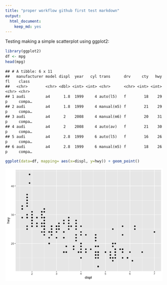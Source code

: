 ```yaml
---
title: "proper workflow github first test markdown"
output: 
  html_document: 
    keep_md: yes
---
```


Testing making a simple scatterplot using ggplot2:


```r
library(ggplot2)
df <- mpg
head(mpg)
```

```
## # A tibble: 6 x 11
##   manufacturer model displ  year   cyl trans      drv     cty   hwy fl    class 
##   <chr>        <chr> <dbl> <int> <int> <chr>      <chr> <int> <int> <chr> <chr> 
## 1 audi         a4      1.8  1999     4 auto(l5)   f        18    29 p     compa…
## 2 audi         a4      1.8  1999     4 manual(m5) f        21    29 p     compa…
## 3 audi         a4      2    2008     4 manual(m6) f        20    31 p     compa…
## 4 audi         a4      2    2008     4 auto(av)   f        21    30 p     compa…
## 5 audi         a4      2.8  1999     6 auto(l5)   f        16    26 p     compa…
## 6 audi         a4      2.8  1999     6 manual(m5) f        18    26 p     compa…
```

```r
ggplot(data=df, mapping= aes(x=displ, y=hwy)) + geom_point()
```

![](proper-workflow-rmarkdown_files/figure-html/unnamed-chunk-1-1.png)<!-- -->


